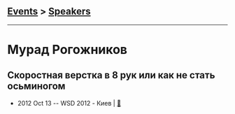 ## [Events](../README.md) > [Speakers](../speakers.md)
---

# Мурад Рогожников

## Скоростная верстка в 8 рук или как не стать осьминогом
- 2012 Oct 13 -- WSD 2012 - Киев  | [:notebook:](https://wsd.events/2012/10/13/pres/speed-coding.pdf)  
